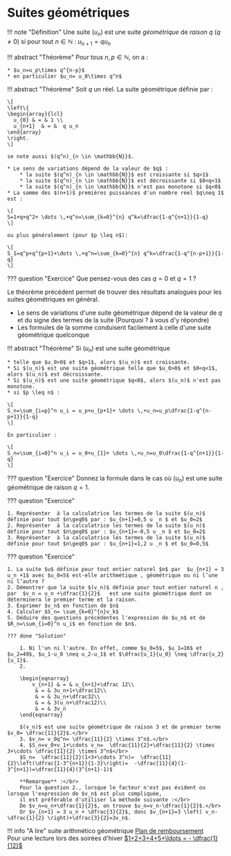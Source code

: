 # Suites géométriques

!!! note "Définition"
	Une suite $(u_n)$ est une suite  *géométrique* de *raison* $q$ ($q\neq 0$) si  pour tout $n\in\mathbb{N}$ : $u_{n+1}=qu_n$

!!! abstract "Théorème"
	Pour tous $n,p\in \mathbb{N}$, on a :
	
	* $u_n=u_p\times q^{n-p}$
	* en particulier $u_n= u_0\times q^n$

!!! abstract "Théorème"
	Soit $q$ un réel. La suite géométrique définie par :
	
	\[
	\left\{
	\begin{array}{lcl}
	  u_{0} & = & 1 \\
	  u_{n+1}  & = &  q u_n
	\end{array}
	\right.
	\]
	
	se note aussi $(q^n)_{n \in \mathbb{N}}$.
	
	* Le sens de variations dépend de la valeur de $q$ :
		* la suite $(q^n)_{n \in \mathbb{N}}$ est croissante si $q>1$
		* la suite $(q^n)_{n \in \mathbb{N}}$ est décroissante si $0<q<1$
		* la suite $(q^n)_{n \in \mathbb{N}}$ n'est pas monotone si $q<0$
	* La somme des $(n+1)$ premières puissances d'un nombre réel $q\neq 1$ est :
	
	\[
	S=1+q+q^2+ \dots \,+q^n=\sum_{k=0}^{n} q^k=\dfrac{1-q^{n+1}}{1-q}
	\]
	
	ou plus généralement (pour $p \leq n$):
	
	\[
	S_1=q^p+q^{p+1}+\dots \,+q^n=\sum_{k=0}^{n} q^k=\dfrac{1-q^{n-p+1}}{1-q}
	\]

??? question "Exercice"
	Que pensez-vous des cas $q=0$ et $q=1$ ?

Le théorème précédent permet de trouver des résultats analogues pour les suites géométriques en général.

* Le sens de variations d'une suite géométrique dépend de la valeur de $q$ et du signe des termes de la suite (Pourquoi ? à vous d'y répondre)
* Les formules de la somme conduisent facilement à celle d'une suite géométrique quelconque

!!! abstract "Théorème"
	Si $(u_n)$ est une suite géométrique
	
	* telle que $u_0>0$ et $q>1$, alors $(u_n)$ est croissante.
	* Si $(u_n)$ est une suite géométrique telle que $u_0>0$ et $0<q<1$, alors $(u_n)$ est décroissante.
	* Si $(u_n)$ est une suite géométrique $q<0$, alors $(u_n)$ n'est pas monotone.
	* si $p \leq n$ :
	
	\[
	S_n=\sum_{i=p}^n u_i = u_p+u_{p+1}+ \dots \,+u_n=u_p\dfrac{1-q^{n-p+1}}{1-q}
	\]
	
	En particulier :
	
	\[
	S_n=\sum_{i=0}^n u_i = u_0+u_{1}+ \dots \,+u_n=u_0\dfrac{1-q^{n+1}}{1-q}
	\]

??? question "Exercice"
	Donnez la formule dans le cas où $(u_n)$ est une suite géométrique de raison $q=1$.

??? question "Exercice"
	
	1. Représenter  à la calculatrice les termes de la suite $(u_n)$ définie pour tout $n\geq0$ par : $u_{n+1}=0,5 u _n $ et $u_0=2$
	2. Représenter  à la calculatrice les termes de la suite $(u_n)$ définie pour tout $n\geq0$ par : $u_{n+1}=-0,5 u _n $ et $u_0=2$
	3. Représenter  à la calculatrice les termes de la suite $(u_n)$ définie pour tout $n\geq0$ par : $u_{n+1}=1,2 u _n $ et $u_0=0,5$
	
??? question "Exercice"
	
	1. La suite $u$ définie pour tout entier naturel $n$ par  $u_{n+1} = 3 u_n +1$ avec $u_0=5$ est-elle arithmétique , géométrique ou ni l’une ni l’autre ?
	2. Démontrer que la suite $(v_n)$ définie pour tout entier naturel n , par  $v_n = u_n +\dfrac{1}{2}$   est une suite géométrique dont on
	déterminera le premier terme et la raison.
	3. Exprimer $v_n$ en fonction de $n$
	4. Calculer $S_n= \sum_{k=0}^{n}v_k$
	5. Déduire des questions précédentes l'expression de $u_n$ et de $R_n=\sum_{i=0}^n u_i$ en fonction de $n$.
	
	??? done "Solution"
	
		1. Ni l'un ni l'autre. En effet, comme $u_0=5$, $u_1=16$ et $u_2=49$, $u_1-u_0 \neq u_2-u_1$ et $\dfrac{u_1}{u_0} \neq \dfrac{u_2}{u_1}$.
		2. 
		
		\begin{eqnarray}
			v_{n+1} & = & u_{n+1}+\dfrac 12\\
			 & = & 3u_n+1+\dfrac12\\
			 & = & 3u_n+\dfrac32\\
			 & = & 3(u_n+\dfrac12)\\
			 & = & 3v_n
		\end{eqnarray}
		
		$(v_n)$ est une suite géométrique de raison 3 et de premier terme $v_0= \dfrac{11}{2}$.</br>
		3. $v_n= v_0q^n= \dfrac{11}{2} \times 3^n$.</br>
		4. $S_n=v_0+v_1+\cdots v_n=  \dfrac{11}{2}+\dfrac{11}{2} \times 3+\cdots \dfrac{11}{2} \times 3^n$</br>
		$S_n=  \dfrac{11}{2}(1+3+\cdots 3^n)=  \dfrac{11}{2}\left(\dfrac{1-3^{n+1}}{1-3}\right)=  -\dfrac{11}{4}(1-3^{n+1})=\dfrac{11}{4}(3^{n+1}-1)$
	
		**Remarque** :</br>
		Pour la question 2., lorsque le facteur n'est pas évident ou lorsque l'expression de $v_n$ est plus compliquée,
		il est préférable d'utiliser la méthode suivante :</br>
		De $v_n=u_n+\dfrac{1}{2}$, on trouve $u_n=v_n-\dfrac{1}{2}$.</br>
		Or $v_{n+1} = 3 u_n + \dfrac{3}{2}$, donc $v_{n+1}=3 \left( v_n-\dfrac{1}{2} \right)+\dfrac{3}{2}=3v_n$.
		
		
!!! info "A lire"
	suite arithmético géométrique [Plan de remboursement](https://fr.wikipedia.org/wiki/Plan_de_remboursement)</br>
	Pour une lecture lors des soirées d'hiver [$1+2+3+4+5+\ldots = - \dfrac{1}{12}$](https://images.math.cnrs.fr/La-somme-des-entiers.html)

		